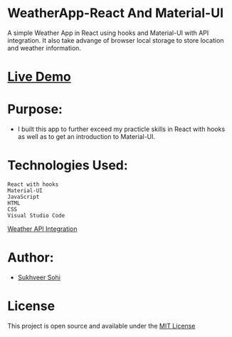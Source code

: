 # WeatherApp-React And Material-UI
A simple Weather App in React using hooks and Material-UI with API integration. It also take advange of browser local storage to store location and weather information.

# [Live Demo](https://iamsohi.github.io/WeatherApp-React/)

# Purpose:

 * I built this app to further exceed my practicle skills in React with hooks as well as to get an introduction to Material-UI.

# Technologies Used:
    
    React with hooks
    Material-UI
    JavaScript
    HTML
    CSS
    Visual Studio Code
   [Weather API Integration](https://openweathermap.org/)

# Author:
  * [Sukhveer Sohi](https://github.com/IamSohi)

# License
  This project is open source and available under the [MIT License](https://github.com/IamSohi/WeatherApp-React/blob/main/LICENSE)

